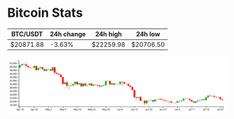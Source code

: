 # Bitcoin Stats

BTC/USDT|24h change|24h high|24h low|
|---|---|---|---|
|$20871.88|-3.63%|$22259.98|$20706.50|

<img src="./chart.svg">
